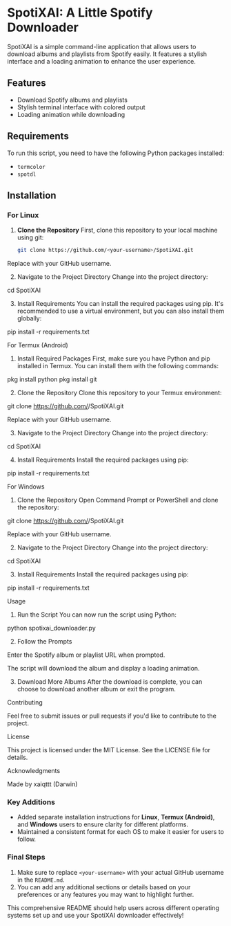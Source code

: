 # SpotiXAI: A Little Spotify Downloader

SpotiXAI is a simple command-line application that allows users to download albums and playlists from Spotify easily. It features a stylish interface and a loading animation to enhance the user experience.

## Features
- Download Spotify albums and playlists
- Stylish terminal interface with colored output
- Loading animation while downloading

## Requirements
To run this script, you need to have the following Python packages installed:
- `termcolor`
- `spotdl`

## Installation

### For Linux

1. **Clone the Repository**
   First, clone this repository to your local machine using git:

   ```bash
   git clone https://github.com/<your-username>/SpotiXAI.git

Replace <your-username> with your GitHub username.

2. Navigate to the Project Directory Change into the project directory:

cd SpotiXAI


3. Install Requirements You can install the required packages using pip. It's recommended to use a virtual environment, but you can also install them globally:

pip install -r requirements.txt



For Termux (Android)

1. Install Required Packages First, make sure you have Python and pip installed in Termux. You can install them with the following commands:

pkg install python
pkg install git


2. Clone the Repository Clone this repository to your Termux environment:

git clone https://github.com/<your-username>/SpotiXAI.git

Replace <your-username> with your GitHub username.


3. Navigate to the Project Directory Change into the project directory:

cd SpotiXAI


4. Install Requirements Install the required packages using pip:

pip install -r requirements.txt



For Windows

1. Clone the Repository Open Command Prompt or PowerShell and clone the repository:

git clone https://github.com/<your-username>/SpotiXAI.git

Replace <your-username> with your GitHub username.


2. Navigate to the Project Directory Change into the project directory:

cd SpotiXAI


3. Install Requirements Install the required packages using pip:

pip install -r requirements.txt



Usage

1. Run the Script You can now run the script using Python:

python spotixai_downloader.py


2. Follow the Prompts

Enter the Spotify album or playlist URL when prompted.

The script will download the album and display a loading animation.



3. Download More Albums After the download is complete, you can choose to download another album or exit the program.



Contributing

Feel free to submit issues or pull requests if you'd like to contribute to the project.

License

This project is licensed under the MIT License. See the LICENSE file for details.

Acknowledgments

Made by xaiqttt (Darwin)


### Key Additions
- Added separate installation instructions for **Linux**, **Termux (Android)**, and **Windows** users to ensure clarity for different platforms.
- Maintained a consistent format for each OS to make it easier for users to follow.

### Final Steps
1. Make sure to replace `<your-username>` with your actual GitHub username in the `README.md`.
2. You can add any additional sections or details based on your preferences or any features you may want to highlight further.

This comprehensive README should help users across different operating systems set up and use your SpotiXAI downloader effectively!


